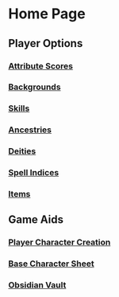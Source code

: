 # Home Page

## Player Options

### [Attribute Scores](Player%20Characters/Attributes/Attribute%20Scores.md)

### [Backgrounds](Player%20Characters/Backgrounds/Background.md)

### [Skills](Player%20Characters/Skills/Skills.md)

### [Ancestries](Player%20Characters/Ancenstries/Ancestry.md)

### [Deities](Magic/Deities.md)

### [Spell Indices](Magic/Spells/Spells%20by%20Level/Spell%20Indices.md)

### [Items](Items%20and%20Gear/Items.md)

## Game Aids

### [Player Character Creation](Character%20Creation/Player%20Character%20Creation.md)

### [Base Character Sheet](Character%20Creation/Base%20Character%20Sheet.md)

### [Obsidian Vault](https://github.com/19bufordcarl/CarlRPG)
